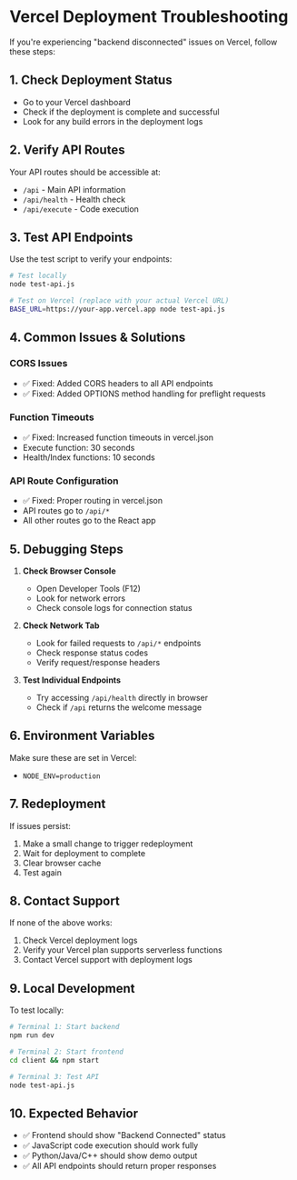 # Vercel Deployment Troubleshooting

If you're experiencing "backend disconnected" issues on Vercel, follow these steps:

## 1. Check Deployment Status

- Go to your Vercel dashboard
- Check if the deployment is complete and successful
- Look for any build errors in the deployment logs

## 2. Verify API Routes

Your API routes should be accessible at:
- `/api` - Main API information
- `/api/health` - Health check
- `/api/execute` - Code execution

## 3. Test API Endpoints

Use the test script to verify your endpoints:

```bash
# Test locally
node test-api.js

# Test on Vercel (replace with your actual Vercel URL)
BASE_URL=https://your-app.vercel.app node test-api.js
```

## 4. Common Issues & Solutions

### CORS Issues
- ✅ Fixed: Added CORS headers to all API endpoints
- ✅ Fixed: Added OPTIONS method handling for preflight requests

### Function Timeouts
- ✅ Fixed: Increased function timeouts in vercel.json
- Execute function: 30 seconds
- Health/Index functions: 10 seconds

### API Route Configuration
- ✅ Fixed: Proper routing in vercel.json
- API routes go to `/api/*`
- All other routes go to the React app

## 5. Debugging Steps

1. **Check Browser Console**
   - Open Developer Tools (F12)
   - Look for network errors
   - Check console logs for connection status

2. **Check Network Tab**
   - Look for failed requests to `/api/*` endpoints
   - Check response status codes
   - Verify request/response headers

3. **Test Individual Endpoints**
   - Try accessing `/api/health` directly in browser
   - Check if `/api` returns the welcome message

## 6. Environment Variables

Make sure these are set in Vercel:
- `NODE_ENV=production`

## 7. Redeployment

If issues persist:
1. Make a small change to trigger redeployment
2. Wait for deployment to complete
3. Clear browser cache
4. Test again

## 8. Contact Support

If none of the above works:
1. Check Vercel deployment logs
2. Verify your Vercel plan supports serverless functions
3. Contact Vercel support with deployment logs

## 9. Local Development

To test locally:
```bash
# Terminal 1: Start backend
npm run dev

# Terminal 2: Start frontend
cd client && npm start

# Terminal 3: Test API
node test-api.js
```

## 10. Expected Behavior

- ✅ Frontend should show "Backend Connected" status
- ✅ JavaScript code execution should work fully
- ✅ Python/Java/C++ should show demo output
- ✅ All API endpoints should return proper responses
